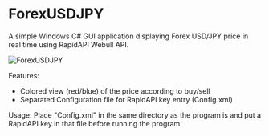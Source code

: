 # ForexUSDJPY
A simple Windows C# GUI application displaying Forex USD/JPY price  in real time using RapidAPI Webull API.

![ForexUSDJPY](https://user-images.githubusercontent.com/53839640/208656194-db2861a3-4e2e-40eb-8f75-ba5f33419284.PNG)

Features:
- Colored view (red/blue) of the price according to buy/sell
- Separated Configuration file for RapidAPI key entry (Config.xml)

Usage:
Place "Config.xml" in the same directory as the program is and put a RapidAPI key in that file before running the program.
